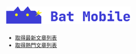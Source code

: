 ![BatMobile](./logo_bat.png)
============================

*   [取得最新文章列表](./getLatestList.md)
*   [取得熱門文章列表](#APIDoc)
